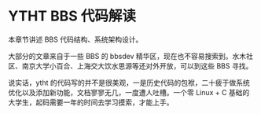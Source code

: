 # YTHT BBS 代码解读

本章节讲述 BBS 代码结构、系统架构设计。

大部分的文章来自于一些 BBS 的 bbsdev 精华区，现在也不容易搜索到。水木社区、南京大学小百合、上海交大饮水思源等还对外开放，可以到这些 BBS 寻找。

说实话，ytht 的代码写的并不是很美观，一是历史代码的包袱，二十疲于做系统优化以及添加新功能，文档寥寥无几，一度遭人吐槽。一个零 Linux + C 基础的大学生，起码需要一年的时间去学习摸索，才能上手。


